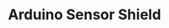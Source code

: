---
layout: default
img: SensorShield.png
alt: image-alt
project-date: Spring 2021 
category: PCB Design
title: Arduino Sensor Shield
objective: filler filler filler filler filler filler filler filler filler filler filler filler filler filler filler filler filler filler 
details: filler filler filler filler filler filler filler filler filler filler filler filler filler filler filler filler filler filler filler filler filler filler filler filler filler filler filler filler filler filler filler filler filler filler filler filler filler filler filler filler filler filler filler filler filler filler filler 
results: filler filler filler filler filler filler filler filler filler filler filler filler filler filler filler filler filler filler filler 
---